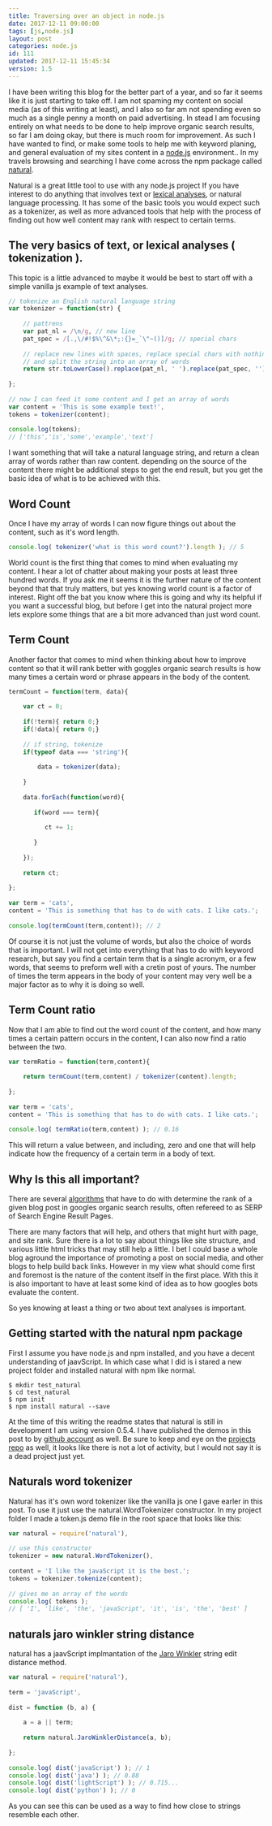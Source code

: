```yaml
---
title: Traversing over an object in node.js
date: 2017-12-11 09:00:00
tags: [js,node.js]
layout: post
categories: node.js
id: 111
updated: 2017-12-11 15:45:34
version: 1.5
---
```


I have been writing this blog for the better part of a year, and so far it seems like it is just starting to take off. I am not spaming my content on social media (as of this writing at least), and I also so far am not spending even so much as a single penny a month on paid advertising. In stead I am focusing entirely on what needs to be done to help improve organic search results, so far I am doing okay, but there is much room for improvement. As such I have wanted to find, or make some tools to help me with keyword planing, and general evaluation of my sites content in a [node.js](https://nodejs.org/en/) environment.. In my travels browsing and searching I have come across the npm package called [natural](https://www.npmjs.com/package/natural).

<!-- more -->

Natural is a great little tool to use with any node.js project If you have interest to do anything that involves text or [lexical analyses](https://en.wikipedia.org/wiki/Tokenization_(lexical_analysis)), or natural language processing. It has some of the basic tools you would expect such as a tokenizer, as well as more advanced tools that help with the process of finding out how well content may rank with respect to certain terms.

## The very basics of text, or lexical analyses ( tokenization ).

This topic is a little advanced to maybe it would be best to start off with a simple vanilla js example of text analyses.

```js
// tokenize an English natural language string
var tokenizer = function(str) {
 
    // pattrens
    var pat_nl = /\n/g, // new line
    pat_spec = /[.,\/#!$%\^&\*;:{}=_`\"~()]/g; // special chars
 
    // replace new lines with spaces, replace special chars with nothing,
    // and split the string into an array of words
    return str.toLowerCase().replace(pat_nl, ' ').replace(pat_spec, '').split(' ');
    
};
 
// now I can feed it some content and I get an array of words
var content = 'This is some example text!',
tokens = tokenizer(content);
 
console.log(tokens);
// ['this','is','some','example','text']
```

I want something that will take a natural language string, and return a clean array of words rather than raw content. depending on the source of the content there might be additional steps to get the end result, but you get the basic idea of what is to be achieved with this. 

## Word Count

Once I have my array of words I can now figure things out about the content, such as it's word length.

```js
console.log( tokenizer('what is this word count?').length ); // 5
```

World count is the first thing that comes to mind when evaluating my content. I hear a lot of chatter about making your posts at least three hundred words. If you ask me it seems it is the further nature of the content beyond that that truly matters, but yes knowing world count is a factor of interest. Right off the bat you know where this is going and why its helpful if you want a successful blog, but before I get into the natural project more lets explore some things that are a bit more advanced than just word count.

## Term Count

Another factor that comes to mind when thinking about how to improve content so that it will rank better with goggles organic search results is how many times a certain word or phrase appears in the body of the content.

```js
termCount = function(term, data){
 
    var ct = 0;
 
    if(!term){ return 0;}
    if(!data){ return 0;}
 
    // if string, tokenize
    if(typeof data === 'string'){
    
        data = tokenizer(data);    
    
    }
    
    data.forEach(function(word){
    
       if(word === term){
       
          ct += 1;
       
       }
    
    });
    
    return ct;
 
};
 
var term = 'cats',
content = 'This is something that has to do with cats. I like cats.';
 
console.log(termCount(term,content)); // 2
```

Of course it is not just the volume of words, but also the choice of words that is important. I will not get into everything that has to do with keyword research, but say you find a certain term that is a single acronym, or a few words, that seems to preform well with a cretin post of yours. The number of times the term appears in the body of your content may very well be a major factor as to why it is doing so well.

## Term Count ratio

Now that I am able to find out the word count of the content, and how many times a certain pattern occurs in the content, I can also now find a ratio between the two.

```js
var termRatio = function(term,content){
 
    return termCount(term,content) / tokenizer(content).length;
 
};
 
var term = 'cats',
content = 'This is something that has to do with cats. I like cats.';
 
console.log( termRatio(term,content) ); // 0.16
```

This will return a value between, and including, zero and one that will help indicate how the frequency of a certain term in a body of text.

## Why Is this all important?

There are several [algorithms](https://en.wikipedia.org/wiki/Algorithm) that have to do with determine the rank of a given blog post in googles organic search results, often refereed to as SERP of Search Engine Result Pages. 

There are many factors that will help, and others that might hurt with page, and site rank. Sure there is a lot to say about things like site structure, and various little html tricks that may still help a little. I bet I could base a whole blog aground the importance of promoting a post on social media, and other blogs to help build back links. However in my view what should come first and foremost is the nature of the content itself in the first place. With this it is also important to have at least some kind of idea as to how googles bots evaluate the content. 

So yes knowing at least a thing or two about text analyses is important.

## Getting started with the natural npm package

First I assume you have node.js and npm installed, and you have a decent understanding of jaavScript. In which case what I did is i stared a new project folder and installed natural with npm like normal.

```
$ mkdir test_natural
$ cd test_natural
$ npm init
$ npm install natural --save
```

At the time of this writing the readme states that natural is still in development I am using version 0.5.4. I have published the demos in this post to by [github account](https://github.com/dustinpfister/test_natural) as well. Be sure to keep and eye on the [projects repo](https://github.com/NaturalNode/natural) as well, it looks like there is not a lot of activity, but I would not say it is a dead project just yet.

## Naturals word tokenizer

Natural has it's own word tokenizer like the vanilla js one I gave earler in this post. To use it just use the natural.WordTokenizer constructor. In my project folder I made a token.js demo file in the root space that looks like this:

```js
var natural = require('natural'),
 
// use this constructor
tokenizer = new natural.WordTokenizer(),
 
content = 'I like the javaScript it is the best.';
tokens = tokenizer.tokenize(content);
 
// gives me an array of the words
console.log( tokens );
// [ 'I', 'like', 'the', 'javaScript', 'it', 'is', 'the', 'best' ]
```

## naturals jaro winkler string distance

natural has a jaavScript implmantation of the [Jaro Winkler](https://en.wikipedia.org/wiki/Jaro%E2%80%93Winkler_distance) string edit distance method.

```js
var natural = require('natural'),
 
term = 'javaScript',
 
dist = function (b, a) {
 
    a = a || term;
 
    return natural.JaroWinklerDistance(a, b);
 
};
 
console.log( dist('javaScript') ); // 1
console.log( dist('java') ); // 0.88
console.log( dist('lightScript') ); // 0.715...
console.log( dist('python') ); // 0
```

As you can see this can be used as a way to find how close to strings resemble each other.